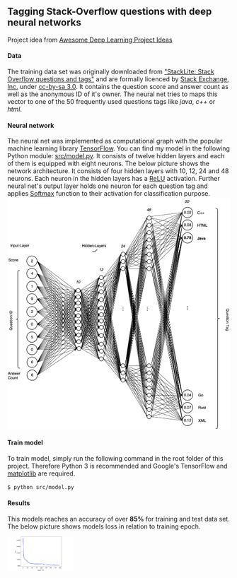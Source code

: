 ## Tagging Stack-Overflow questions with deep neural networks
Project idea from [Awesome Deep Learning Project Ideas](https://github.com/NirantK/awesome-project-ideas)

#### Data
The training data set was originally downloaded from ["StackLite: Stack Overflow questions and tags"](https://www.kaggle.com/stackoverflow/stacklite)
and are formally licenced by [Stack Exchange, Inc.](https://archive.org/details/stackexchange) under [cc-by-sa 3.0](http://creativecommons.org/licenses/by-sa/3.0/).
It contains the question score and answer count as well as the anonymous ID of it's owner. The neural net tries to maps this vector to one of the 50 frequently
used questions tags like *java*, *c++* or *html*.

#### Neural network
The neural net was implemented as computational graph with the popular machine learning library [TensorFlow](https://www.tensorflow.org/). You can find my model in the following Python module:
[src/model.py](https://github.com/erohkohl/question-tagging/blob/master/src/model.py). It consists of twelve hidden layers and each of them is equipped with eight
neurons. The below picture shows the network architecture. It consists of four hidden layers with 10, 12, 24 and 48 neurons. Each neuron in the hidden layers
has a [ReLU](https://en.wikipedia.org/wiki/Rectifier_(neural_networks)) activation. Further neural net's output layer holds one neuron
for each question tag and applies [Softmax](https://en.wikipedia.org/wiki/Softmax_function) function to their activation for classification purpose.
![net](data/ann.png)

#### Train model
To train model, simply run the following command in the root folder of this project. Therefore Python 3
is recommended and Google's TensorFlow and [matplotlib](https://matplotlib.org/) are required.
```bash
$ python src/model.py
```

#### Results
This models reaches an accuracy of over **85%** for training and test data set. The below picture shows models loss
in relation to training epoch.

<img src="data/loss.png" alt="Drawing" style="width: 150px;"/>
